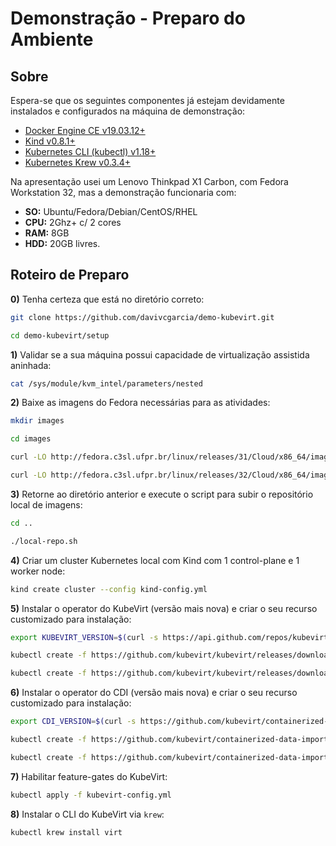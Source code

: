 # Demonstração - Preparo do Ambiente

## Sobre

Espera-se que os seguintes componentes já estejam devidamente instalados e configurados na máquina de demonstração:

- [Docker Engine CE v19.03.12+](https://docs.docker.com/get-docker/)
- [Kind v0.8.1+](https://kind.sigs.k8s.io/docs/user/quick-start/)
- [Kubernetes CLI (kubectl) v1.18+](https://kubernetes.io/docs/tasks/tools/install-kubectl/)
- [Kubernetes Krew v0.3.4+](https://krew.sigs.k8s.io/docs/user-guide/setup/install/)

Na apresentação usei um Lenovo Thinkpad X1 Carbon, com Fedora Workstation 32, mas a demonstração funcionaria com:

- **SO:** Ubuntu/Fedora/Debian/CentOS/RHEL
- **CPU:** 2Ghz+ c/ 2 cores
- **RAM:** 8GB
- **HDD:** 20GB livres.

## Roteiro de Preparo

**0)** Tenha certeza que está no diretório correto:

```bash
git clone https://github.com/davivcgarcia/demo-kubevirt.git

cd demo-kubevirt/setup
```

**1)** Validar se a sua máquina possui capacidade de virtualização assistida aninhada:

```bash
cat /sys/module/kvm_intel/parameters/nested
```

**2)** Baixe as imagens do Fedora necessárias para as atividades:

```bash
mkdir images

cd images

curl -LO http://fedora.c3sl.ufpr.br/linux/releases/31/Cloud/x86_64/images/Fedora-Cloud-Base-31-1.9.x86_64.raw.xz

curl -LO http://fedora.c3sl.ufpr.br/linux/releases/32/Cloud/x86_64/images/Fedora-Cloud-Base-32-1.6.x86_64.raw.xz
```

**3)** Retorne ao diretório anterior e execute o script para subir o repositório local de imagens:

```bash
cd ..

./local-repo.sh
```

**4)** Criar um cluster Kubernetes local com Kind com 1 control-plane e 1 worker node:

```bash
kind create cluster --config kind-config.yml
```

**5)** Instalar o operator do KubeVirt (versão mais nova) e criar o seu recurso customizado para instalação:

```bash
export KUBEVIRT_VERSION=$(curl -s https://api.github.com/repos/kubevirt/kubevirt/releases | grep tag_name | grep -v -- - | sort -V | tail -1 | awk -F':' '{print $2}' | sed 's/,//' | xargs)

kubectl create -f https://github.com/kubevirt/kubevirt/releases/download/${KUBEVIRT_VERSION}/kubevirt-operator.yaml

kubectl create -f https://github.com/kubevirt/kubevirt/releases/download/${KUBEVIRT_VERSION}/kubevirt-cr.yaml
```

**6)** Instalar o operator do CDI (versão mais nova) e criar o seu recurso customizado para instalação:

```bash
export CDI_VERSION=$(curl -s https://github.com/kubevirt/containerized-data-importer/releases/latest | grep -o "v[0-9]\.[0-9]*\.[0-9]*")

kubectl create -f https://github.com/kubevirt/containerized-data-importer/releases/download/$CDI_VERSION/cdi-operator.yaml

kubectl create -f https://github.com/kubevirt/containerized-data-importer/releases/download/$CDI_VERSION/cdi-cr.yaml
```

**7)** Habilitar feature-gates do KubeVirt:

```bash
kubectl apply -f kubevirt-config.yml
```

**8)** Instalar o CLI do KubeVirt via `krew`:

```bash
kubectl krew install virt
```
